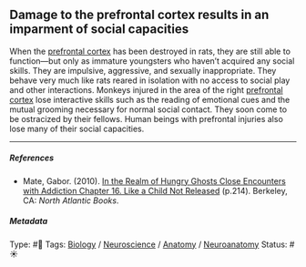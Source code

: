 ## Damage to the prefrontal cortex results in an imparment of social capacities

When the [prefrontal cortex](Prefrontal%20cortex.md) has been destroyed in rats, they are still able to function—but only as immature youngsters who haven’t acquired any social skills. They are impulsive, aggressive, and sexually inappropriate. They behave very much like rats reared in isolation with no access to social play and other interactions. Monkeys injured in the area of the right [prefrontal cortex](Prefrontal%20cortex.md) lose interactive skills such as the reading of emotional cues and the mutual grooming necessary for normal social contact. They soon come to be ostracized by their fellows. Human beings with prefrontal injuries also lose many of their social capacities.

---

##### References

* Mate, Gabor. (2010). [In the Realm of Hungry Ghosts Close Encounters with Addiction Chapter 16. Like a Child Not Released](In%20the%20Realm%20of%20Hungry%20Ghosts%20Close%20Encounters%20with%20Addiction%20Chapter%2016.%20Like%20a%20Child%20Not%20Released.md) (p.214). Berkeley, CA: *North Atlantic Books*.

##### Metadata

Type: #🔴 
Tags: [Biology]() / [Neuroscience](Neuroscience.md) / [Anatomy]() / [Neuroanatomy](Neuroanatomy.md) 
Status: #☀️ 
